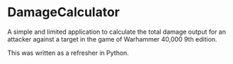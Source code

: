 # DamageCalculator

A simple and limited application to calculate the total damage output for an attacker against a target in the game of Warhammer 40,000 9th edition.

This was written as a refresher in Python.